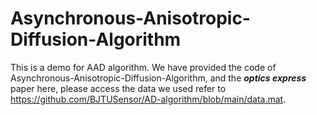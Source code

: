 # Asynchronous-Anisotropic-Diffusion-Algorithm
This is a demo for AAD algorithm.
We have provided the code of Asynchronous-Anisotropic-Diffusion-Algorithm, and the **_optics express_** paper here, please access the data we used refer to https://github.com/BJTUSensor/AD-algorithm/blob/main/data.mat.
